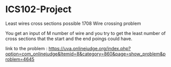 # ICS102-Project
Least wires cross sections possible 
1708 Wire crossing problem

You get an input of M number of wire and you try to get the least number of cross sections
that the start and the end poings could have.

link to the problem : https://uva.onlinejudge.org/index.php?option=com_onlinejudge&Itemid=8&category=860&page=show_problem&problem=4645
